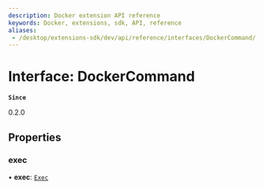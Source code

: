 ```yaml
---
description: Docker extension API reference
keywords: Docker, extensions, sdk, API, reference
aliases:
 - /desktop/extensions-sdk/dev/api/reference/interfaces/DockerCommand/
---
```


# Interface: DockerCommand

**`Since`**

0.2.0

## Properties

### exec

• **exec**: [`Exec`](Exec.md)
